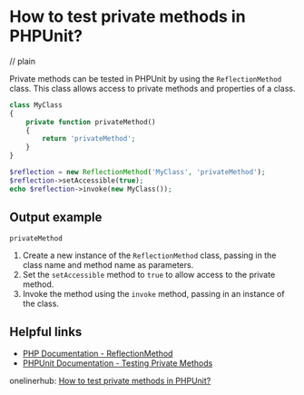 # How to test private methods in PHPUnit?
// plain

Private methods can be tested in PHPUnit by using the `ReflectionMethod` class. This class allows access to private methods and properties of a class.

```php
class MyClass
{
    private function privateMethod()
    {
        return 'privateMethod';
    }
}

$reflection = new ReflectionMethod('MyClass', 'privateMethod');
$reflection->setAccessible(true);
echo $reflection->invoke(new MyClass());
```

## Output example

```
privateMethod
```

1. Create a new instance of the `ReflectionMethod` class, passing in the class name and method name as parameters.
2. Set the `setAccessible` method to `true` to allow access to the private method.
3. Invoke the method using the `invoke` method, passing in an instance of the class.

## Helpful links

- [PHP Documentation - ReflectionMethod](https://www.php.net/manual/en/class.reflectionmethod.php)
- [PHPUnit Documentation - Testing Private Methods](https://phpunit.readthedocs.io/en/9.2/test-doubles.html#testing-private-methods)

onelinerhub: [How to test private methods in PHPUnit?](https://onelinerhub.com/phpunit/how-to-test-private-methods-in-phpunit)